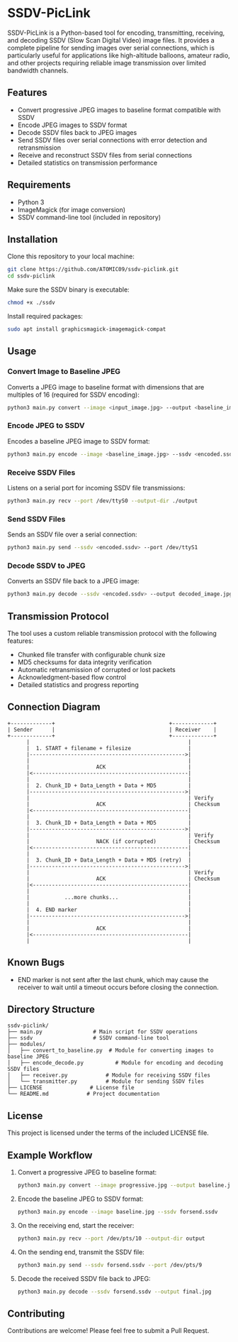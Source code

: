 # SSDV-PicLink

SSDV-PicLink is a Python-based tool for encoding, transmitting, receiving, and decoding SSDV (Slow Scan Digital Video) image files. It provides a complete pipeline for sending images over serial connections, which is particularly useful for applications like high-altitude balloons, amateur radio, and other projects requiring reliable image transmission over limited bandwidth channels.

## Features

- Convert progressive JPEG images to baseline format compatible with SSDV
- Encode JPEG images to SSDV format
- Decode SSDV files back to JPEG images
- Send SSDV files over serial connections with error detection and retransmission
- Receive and reconstruct SSDV files from serial connections
- Detailed statistics on transmission performance

## Requirements

- Python 3
- ImageMagick (for image conversion)
- SSDV command-line tool (included in repository)

## Installation

Clone this repository to your local machine:

```bash
git clone https://github.com/ATOMIC09/ssdv-piclink.git
cd ssdv-piclink
```

Make sure the SSDV binary is executable:

```bash
chmod +x ./ssdv
```

Install required packages:

```bash
sudo apt install graphicsmagick-imagemagick-compat
```

## Usage

### Convert Image to Baseline JPEG

Converts a JPEG image to baseline format with dimensions that are multiples of 16 (required for SSDV encoding):

```bash
python3 main.py convert --image <input_image.jpg> --output <baseline_image.jpg>
```

### Encode JPEG to SSDV

Encodes a baseline JPEG image to SSDV format:

```bash
python3 main.py encode --image <baseline_image.jpg> --ssdv <encoded.ssdv>
```

### Receive SSDV Files

Listens on a serial port for incoming SSDV file transmissions:

```bash
python3 main.py recv --port /dev/ttyS0 --output-dir ./output
```

### Send SSDV Files

Sends an SSDV file over a serial connection:

```bash
python3 main.py send --ssdv <encoded.ssdv> --port /dev/ttyS1
```

### Decode SSDV to JPEG

Converts an SSDV file back to a JPEG image:

```bash
python3 main.py decode --ssdv <encoded.ssdv> --output decoded_image.jpg
```

## Transmission Protocol

The tool uses a custom reliable transmission protocol with the following features:

- Chunked file transfer with configurable chunk size
- MD5 checksums for data integrity verification
- Automatic retransmission of corrupted or lost packets
- Acknowledgment-based flow control
- Detailed statistics and progress reporting

## Connection Diagram

```
+-------------+                                    +-------------+
| Sender      |                                    | Receiver    |
+-------------+                                    +-------------+
      |                                                  |
      |  1. START + filename + filesize                  |
      |------------------------------------------------->|
      |                                                  |
      |                     ACK                          |
      |<-------------------------------------------------|
      |                                                  |
      |  2. Chunk_ID + Data_Length + Data + MD5          |
      |------------------------------------------------->|
      |                                                  | Verify 
      |                     ACK                          | Checksum
      |<-------------------------------------------------|
      |                                                  |
      |  3. Chunk_ID + Data_Length + Data + MD5          |
      |------------------------------------------------->|
      |                                                  | Verify
      |                     NACK (if corrupted)          | Checksum
      |<-------------------------------------------------|
      |                                                  |
      |  3. Chunk_ID + Data_Length + Data + MD5 (retry)  |
      |------------------------------------------------->|
      |                                                  | Verify
      |                     ACK                          | Checksum
      |<-------------------------------------------------|
      |                                                  |
      |           ...more chunks...                      |
      |                                                  |
      |  4. END marker                                   |
      |------------------------------------------------->|
      |                                                  |
      |                     ACK                          |
      |<-------------------------------------------------|
      |                                                  |
```

## Known Bugs
- END marker is not sent after the last chunk, which may cause the receiver to wait until a timeout occurs before closing the connection.

## Directory Structure

```
ssdv-piclink/
├── main.py                # Main script for SSDV operations
├── ssdv                   # SSDV command-line tool
├── modules/
│   ├── convert_to_baseline.py  # Module for converting images to baseline JPEG
│   ├── encode_decode.py          # Module for encoding and decoding SSDV files
│   ├── receiver.py            # Module for receiving SSDV files
│   └── transmitter.py         # Module for sending SSDV files
├── LICENSE               # License file
└── README.md            # Project documentation
```

## License

This project is licensed under the terms of the included LICENSE file.

## Example Workflow

1. Convert a progressive JPEG to baseline format:
   ```bash
   python3 main.py convert --image progressive.jpg --output baseline.jpg
   ```

2. Encode the baseline JPEG to SSDV format:
   ```bash
   python3 main.py encode --image baseline.jpg --ssdv forsend.ssdv
   ```

3. On the receiving end, start the receiver:
   ```bash
   python3 main.py recv --port /dev/pts/10 --output-dir output
   ```

4. On the sending end, transmit the SSDV file:
   ```bash
   python3 main.py send --ssdv forsend.ssdv --port /dev/pts/9
   ```

5. Decode the received SSDV file back to JPEG:
   ```bash
   python3 main.py decode --ssdv forsend.ssdv --output final.jpg
   ```

## Contributing

Contributions are welcome! Please feel free to submit a Pull Request.